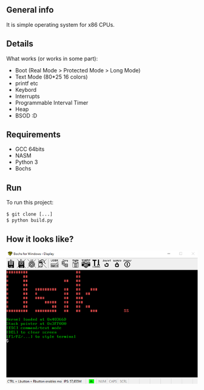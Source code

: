 ## General info
It is simple operating system for x86 CPUs.
	
## Details
What works (or works in some part):
* Boot (Real Mode > Protected Mode > Long Mode)
* Text Mode (80*25 16 colors)
* printf etc
* Keybord
* Interrupts
* Programmable Interval Timer
* Heap
* BSOD :D

## Requirements
* GCC 64bits
* NASM
* Python 3
* Bochs

## Run
To run this project:

```
$ git clone [...]
$ python build.py
```

## How it looks like?

<img src="https://github.com/sebastiansiedlarz409/Osik/blob/master/s1.png"/>